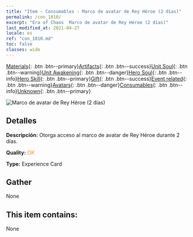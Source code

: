 ```yaml
---
title: "Item - Consumables - Marco de avatar de Rey Héroe (2 días)"
permalink: /con_1010/
excerpt: "Era of Chaos  Marco de avatar de Rey Héroe (2 días)"
last_modified_at: 2021-04-27
locale: es
ref: "con_1010.md"
toc: false
classes: wide
---
```

 [Materials](/ItemsES/){: .btn .btn--primary}[Artifacts](/ItemsES/Artifacts/){: .btn .btn--success}[Unit Soul](/ItemsES/UnitSoul/){: .btn .btn--warning}[Unit Awakening](/ItemsES/UnitAwakening/){: .btn .btn--danger}[Hero Soul](/ItemsES/HeroSoul/){: .btn .btn--info}[Hero Skill](/ItemsES/HeroSkill/){: .btn .btn--primary}[Gift](/ItemsES/Gift/){: .btn .btn--success}[Event related](/ItemsES/Events/){: .btn .btn--warning}[Avatars](/ItemsES/Avatars/){: .btn .btn--danger}[Consumables](/ItemsES/Consumables/){: .btn .btn--info}[Unknown](/ItemsES/Unknown/){: .btn .btn--primary}

 ![Marco de avatar de Rey Héroe (2 días)](/images/a/avatarFrame_49.png)

## Detalles
 **Descripción:** Otorga acceso al marco de avatar de Rey Héroe durante 2 días.

 **Quality:** <span style="color: #FF8C00">OK</span>

 **Type:** Experience Card

## Gather

  None

## This item contains:

  None

